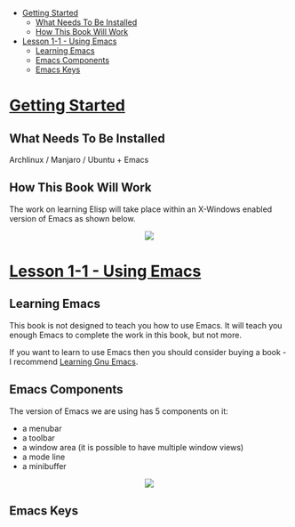 
<!-- vim-markdown-toc GFM -->

* [Getting Started](#getting-started)
    * [What Needs To Be Installed](#what-needs-to-be-installed)
    * [How This Book Will Work](#how-this-book-will-work)
* [Lesson 1-1 - Using Emacs](#lesson-1-1---using-emacs)
    * [Learning Emacs](#learning-emacs)
    * [Emacs Components](#emacs-components)
    * [Emacs Keys](#emacs-keys)

<!-- vim-markdown-toc -->

# [Getting Started](https://github.com/hypernumbers/learn_elisp_the_hard_way/blob/master/contents/getting-started.rst)

## What Needs To Be Installed

Archlinux / Manjaro / Ubuntu + Emacs


## How This Book Will Work

The work on learning Elisp will take place within an X-Windows enabled version of Emacs as shown below.

<div align="center">
    <img src="https://github.com/hypernumbers/learn_elisp_the_hard_way/raw/master/images/emacs.png">
</div>

# [Lesson 1-1 - Using Emacs](https://github.com/hypernumbers/learn_elisp_the_hard_way/blob/master/contents/lesson-1-1-using-emacs.rst)
## Learning Emacs
This book is not designed to teach you how to use Emacs. It will teach you enough Emacs to complete the work in this book, but not more.

If you want to learn to use Emacs then you should consider buying a book - I recommend [Learning Gnu Emacs](http://oreilly.com/catalog/9781565921528).

## Emacs Components
The version of Emacs we are using has 5 components on it:

- a menubar
- a toolbar
- a window area (it is possible to have multiple window views)
- a mode line
- a minibuffer


<div align="center">
    <img src="https://github.com/hypernumbers/learn_elisp_the_hard_way/raw/master/images/emacs-components.png">
</div>

## Emacs Keys

